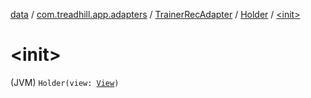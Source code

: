[data](../../../index.md) / [com.treadhill.app.adapters](../../index.md) / [TrainerRecAdapter](../index.md) / [Holder](index.md) / [&lt;init&gt;](./-init-.md)

# &lt;init&gt;

(JVM) `Holder(view: `[`View`](https://developer.android.com/reference/android/view/View.html)`)`